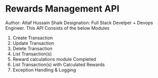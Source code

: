 # Rewards Management API
Author: Altaf Hussain Shaik
Designation: Full Stack Develper + Devops Engineer.
This API Consists of the below Modules
1. Create Transaction
2. Update Transaction
3. Delete Transaction
4. List Transaction(s)
5. Reward calculations module Completed
6. List Transaction(s) with Calculated Rewards
7. Exception Handling & Logging
